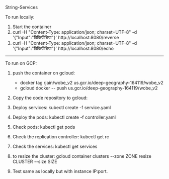 String-Services

To run locally:
1. Start the container
2. curl -H "Content-Type: application/json; charset=UTF-8" -d '{"Input":"विकिपीडिया"}' http://localhost:8080/reverse
3. curl -H "Content-Type: application/json; charset=UTF-8" -d '{"Input":"विकिपीडिया"}' http://localhost:8080/echo

-----------------------------

To run on GCP:
1. push the container on gcloud:
    - docker tag rjain/wobe_v2 us.gcr.io/deep-geography-164119/wobe_v2
    - gcloud docker -- push us.gcr.io/deep-geography-164119/wobe_v2

2. Copy the code repository to gcloud:

3. Deploy services: kubectl create -f service.yaml
4. Deploy the pods: kubectl create -f controller.yaml
5. Check pods: kubectl get pods
6. Check the replication controller: kubectl get rc
7. Check the services: kubectl get services

8. to resize the cluster: gcloud container clusters --zone ZONE resize CLUSTER --size SIZE

9. Test same as locally but with instance IP:port.